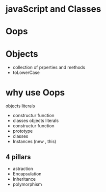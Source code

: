 # javaScript and Classes 

# Oops 

# Objects 
- collection of prperties and methods 
- toLowerCase 

# why use Oops
objects literals 

- constructur function 
- classes objects literals 
- constructur function 
- prototype
- classes 
- Instances (new , this)


## 4 pillars 
- astraction 
- Encapsulation 
- Inheritance 
- polymorphism 
















